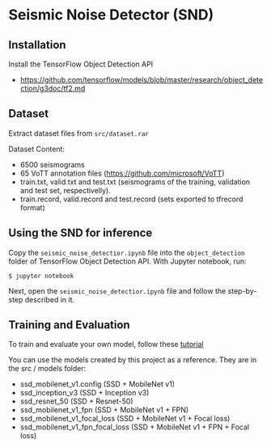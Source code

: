 # Seismic Noise Detector (SND)


## Installation

Install the TensorFlow Object Detection API

  * https://github.com/tensorflow/models/blob/master/research/object_detection/g3doc/tf2.md


## Dataset

Extract dataset files from  `src/dataset.rar`

Dataset Content:

  * 6500 seismograms
  * 65 VoTT annotation files (https://github.com/microsoft/VoTT)
  * train.txt, valid.txt and test.txt (seismograms of the training, validation and test set, respectivelly).
  * train.record, valid.record and test.record (sets exported to tfrecord format)
  
## Using the SND for inference
Copy the `seismic_noise_detectior.ipynb` file into the `object_detection` folder of TensorFlow Object Detection API. With Jupyter notebook, run:

    $ jupyter notebook

Next, open the `seismic_noise_detectior.ipynb` file and follow the step-by-step described in it.

## Training and Evaluation

To train and evaluate your own model, follow these [tutorial](https://github.com/tensorflow/models/blob/master/research/object_detection/g3doc/tf1.md)

You can use the models created by this project as a reference. They are in the src / models folder:

  * ssd_mobilenet_v1.config (SSD + MobileNet v1)
  * ssd_inception_v3 (SSD + Inception v3)
  * ssd_resnet_50 (SSD + Resnet-50)
  * ssd_mobilenet_v1_fpn (SSD + MobileNet v1 + FPN)
  * ssd_mobilenet_v1_focal_loss (SSD + MobileNet v1 + Focal loss)
  * ssd_mobilenet_v1_fpn_focal_loss (SSD + MobileNet v1 + FPN + Focal loss)
  


